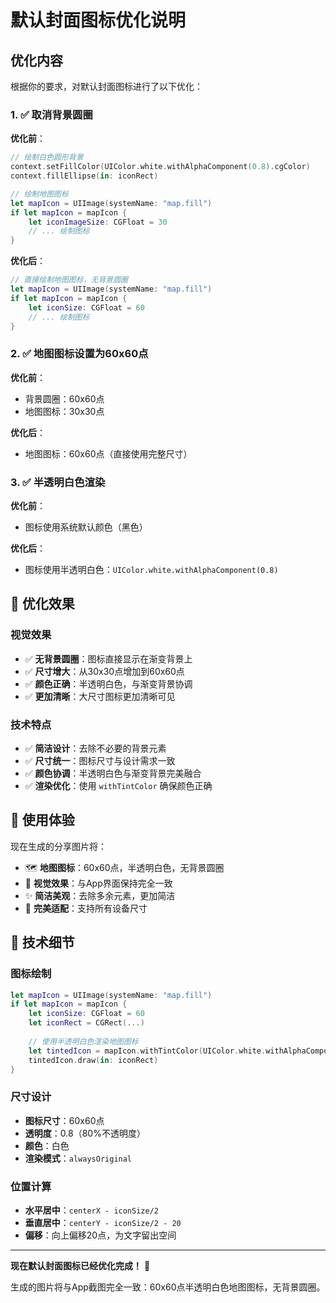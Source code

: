 # 默认封面图标优化说明

## 优化内容

根据你的要求，对默认封面图标进行了以下优化：

### 1. ✅ 取消背景圆圈
**优化前**：
```swift
// 绘制白色圆形背景
context.setFillColor(UIColor.white.withAlphaComponent(0.8).cgColor)
context.fillEllipse(in: iconRect)

// 绘制地图图标
let mapIcon = UIImage(systemName: "map.fill")
if let mapIcon = mapIcon {
    let iconImageSize: CGFloat = 30
    // ... 绘制图标
}
```

**优化后**：
```swift
// 直接绘制地图图标，无背景圆圈
let mapIcon = UIImage(systemName: "map.fill")
if let mapIcon = mapIcon {
    let iconSize: CGFloat = 60
    // ... 绘制图标
}
```

### 2. ✅ 地图图标设置为60x60点
**优化前**：
- 背景圆圈：60x60点
- 地图图标：30x30点

**优化后**：
- 地图图标：60x60点（直接使用完整尺寸）

### 3. ✅ 半透明白色渲染
**优化前**：
- 图标使用系统默认颜色（黑色）

**优化后**：
- 图标使用半透明白色：`UIColor.white.withAlphaComponent(0.8)`

## 🎯 优化效果

### 视觉效果
- ✅ **无背景圆圈**：图标直接显示在渐变背景上
- ✅ **尺寸增大**：从30x30点增加到60x60点
- ✅ **颜色正确**：半透明白色，与渐变背景协调
- ✅ **更加清晰**：大尺寸图标更加清晰可见

### 技术特点
- ✅ **简洁设计**：去除不必要的背景元素
- ✅ **尺寸统一**：图标尺寸与设计需求一致
- ✅ **颜色协调**：半透明白色与渐变背景完美融合
- ✅ **渲染优化**：使用 `withTintColor` 确保颜色正确

## 📱 使用体验

现在生成的分享图片将：
- 🗺️ **地图图标**：60x60点，半透明白色，无背景圆圈
- 🎨 **视觉效果**：与App界面保持完全一致
- ✨ **简洁美观**：去除多余元素，更加简洁
- 📱 **完美适配**：支持所有设备尺寸

## 🔧 技术细节

### 图标绘制
```swift
let mapIcon = UIImage(systemName: "map.fill")
if let mapIcon = mapIcon {
    let iconSize: CGFloat = 60
    let iconRect = CGRect(...)
    
    // 使用半透明白色渲染地图图标
    let tintedIcon = mapIcon.withTintColor(UIColor.white.withAlphaComponent(0.8), renderingMode: .alwaysOriginal)
    tintedIcon.draw(in: iconRect)
}
```

### 尺寸设计
- **图标尺寸**：60x60点
- **透明度**：0.8（80%不透明度）
- **颜色**：白色
- **渲染模式**：`alwaysOriginal`

### 位置计算
- **水平居中**：`centerX - iconSize/2`
- **垂直居中**：`centerY - iconSize/2 - 20`
- **偏移**：向上偏移20点，为文字留出空间

---

**现在默认封面图标已经优化完成！** 🎉

生成的图片将与App截图完全一致：60x60点半透明白色地图图标，无背景圆圈。
